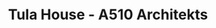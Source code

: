 ---
title: 'Tula House - A510 Architekts'
description: 'Tula House - A510 Architekts'

layout: project
permalink: /projects/:path
image: /images/projects/tula-house/tula-house-01_1600w.jpg


weight: 30

name: Tula House

type: Residential
area: 155 m2
location: Tula
year: 2022
---